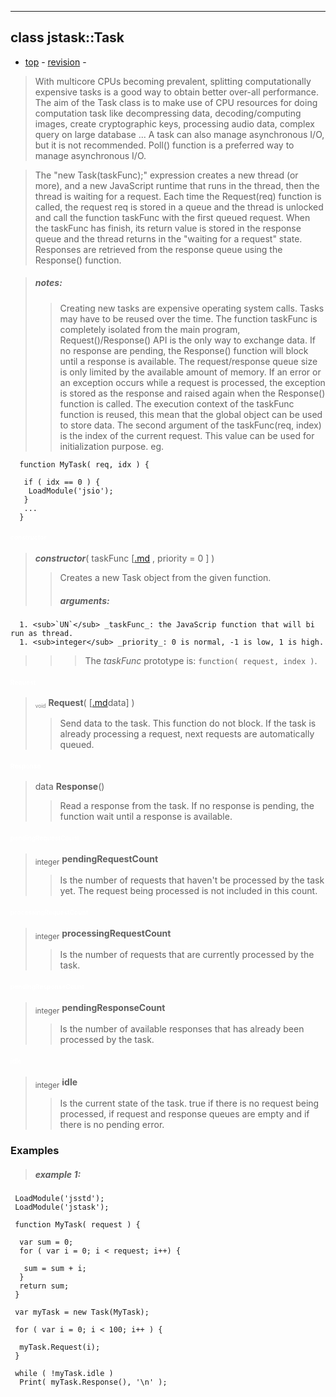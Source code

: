 
---

## class jstask::Task ##
- [top](#jstask_module.md) -
[revision](http://code.google.com/p/jslibs/source/browse/trunk/./src/jstask/task.cpp?r=2557) -
> With multicore CPUs becoming prevalent, splitting computationally expensive tasks is a good way to obtain better over-all performance.
> The aim of the Task class is to make use of CPU resources for doing computation task like decompressing data, decoding/computing images, create cryptographic keys, processing audio data, complex query on large database ...
> A task can also manage asynchronous I/O, but it is not recommended. Poll() function is a preferred way to manage asynchronous I/O.

> The "new Task(taskFunc);" expression creates a new thread (or more), and a new JavaScript runtime that runs in the thread, then the thread is waiting for a request.
> Each time the Request(req) function is called, the request req is stored in a queue and the thread is unlocked and call the function taskFunc with the first queued request.
> When the taskFunc has finish, its return value is stored in the response queue and the thread returns in the "waiting for a request" state.
> Responses are retrieved from the response queue using the Response() function.

> ##### notes: #####
> > Creating new tasks are expensive operating system calls. Tasks may have to be reused over the time.
> > The function taskFunc is completely isolated from the main program, Request()/Response() API is the only way to exchange data.
> > If no response are pending, the Response() function will block until a response is available.
> > The request/response queue size is only limited by the available amount of memory.
> > If an error or an exception occurs while a request is processed, the exception is stored as the response and raised again when the Response() function is called.
> > The execution context of the taskFunc function is reused, this mean that the global object can be used to store data.
> > The second argument of the taskFunc(req, index) is the index of the current request. This value can be used for initialization purpose.
> > eg.
```
  function MyTask( req, idx ) {
   
   if ( idx == 0 ) {
    LoadModule('jsio');
   }
   ...
  }
```

#### <font color='white' size='1'><i><b>constructor</b></i></font> ####

> <i><b>constructor</b></i>( taskFunc [[.md](.md) , priority = 0 ] )
> > Creates a new Task object from the given function.
> > ##### arguments: #####
      1. <sub>`UN`</sub> _taskFunc_: the JavaScrip function that will bi run as thread.
      1. <sub>integer</sub> _priority_: 0 is normal, -1 is low, 1 is high.
> > > The _taskFunc_ prototype is: `function( request, index )`.

#### <font color='white' size='1'><b>Request</b></font> ####

> <font color='gray' size='1'><sub>void</sub></font> <b>Request</b>( [[.md](.md)data] )
> > Send data to the task. This function do not block. If the task is already processing a request, next requests are automatically queued.

#### <font color='white' size='1'><b>Response</b></font> ####

> data <b>Response</b>()
> > Read a response from the task. If no response is pending, the function wait until a response is available.

#### <font color='white' size='1'><b>pendingRequestCount</b></font> ####

> <sub>integer</sub> <b>pendingRequestCount</b>
> > Is the number of requests that haven't be processed by the task yet. The request being processed is not included in this count.

#### <font color='white' size='1'><b>processingRequestCount</b></font> ####

> <sub>integer</sub> <b>processingRequestCount</b>
> > Is the number of requests that are currently processed by the task.

#### <font color='white' size='1'><b>pendingResponseCount</b></font> ####

> <sub>integer</sub> <b>pendingResponseCount</b>
> > Is the number of available responses that has already been processed by the task.

#### <font color='white' size='1'><b>idle</b></font> ####

> <sub>integer</sub> <b>idle</b>
> > Is the current state of the task. true if there is no request being processed, if request and response queues are empty and if there is no pending error.

### Examples ###

> ##### example 1: #####
```
 LoadModule('jsstd');
 LoadModule('jstask');

 function MyTask( request ) {

  var sum = 0;
  for ( var i = 0; i < request; i++) {

   sum = sum + i;
  }
  return sum;
 }

 var myTask = new Task(MyTask);

 for ( var i = 0; i < 100; i++ ) {

  myTask.Request(i);
 }

 while ( !myTask.idle )
  Print( myTask.Response(), '\n' );
```

